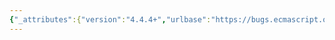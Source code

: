 ```yaml
---
{"_attributes":{"version":"4.4.4+","urlbase":"https://bugs.ecmascript.org/","maintainer":"dherman@mozilla.com"},"bug":{"bug_id":1374,"creation_ts":"2013-03-21 10:51:00 -0700","short_desc":"15.5.4.14: \"seperator\" + \"S\" not defined","delta_ts":"2013-05-14 18:13:10 -0700","product":"Draft for 6th Edition","component":"editorial issue","version":"Rev 14: March 8, 2013 Draft","rep_platform":"All","op_sys":"All","bug_status":"RESOLVED","resolution":"FIXED","priority":"Normal","bug_severity":"normal","everconfirmed":true,"reporter":{"uid":"jmdyck","name":"Michael Dyck"},"assigned_to":{"uid":"allen","name":"Allen Wirfs-Brock"},"long_desc":[{"commentid":3526,"comment_count":0,"who":{"uid":"jmdyck","name":"Michael Dyck"},"bug_when":"2013-03-21 10:51:12 -0700","thetext":"In 15.5.4.14 \"String.prototype.split (separator, limit)\",\nsteps 3 and 3.b refer to 'seperator', which is not defined.\n\nChange to 'separator'."},{"commentid":3527,"comment_count":1,"who":{"uid":"jmdyck","name":"Michael Dyck"},"bug_when":"2013-03-21 10:54:44 -0700","thetext":"And step 3.a says:\n    Let args be a new List with elements S and limit.\nbut 'S' is not defined.\n\nMove step 3 to after step 5?"},{"commentid":3742,"comment_count":2,"who":{"uid":"allen","name":"Allen Wirfs-Brock"},"bug_when":"2013-05-12 13:31:59 -0700","thetext":"fixed in rev15 editor's draft.\n\nregarding Step 3.a, S should be O"},{"commentid":3881,"comment_count":3,"who":{"uid":"allen","name":"Allen Wirfs-Brock"},"bug_when":"2013-05-14 18:13:10 -0700","thetext":"resolved in rev 15, May 14, 2013 draft"}]}}
---
```

